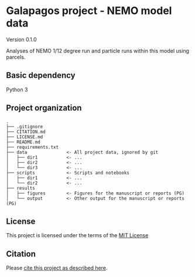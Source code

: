 # Galapagos project - NEMO model data

Version 0.1.0

Analyses of NEMO 1/12 degree run and particle runs within this model using parcels. 

## Basic dependency
Python 3

## Project organization

```
.
├── .gitignore
├── CITATION.md
├── LICENSE.md
├── README.md
├── requirements.txt
├── data               <- All project data, ignored by git
│   ├── dir1           <- ...
│   ├── dir2           <- ...
│   └── dir3           <- ...
├── scripts            <- Scripts and notebooks
│   ├── dir1           <- ...
│   └── dir2           <- ...
├── results
│   ├── figures        <- Figures for the manuscript or reports (PG)
│   └── output         <- Other output for the manuscript or reports (PG)

```


## License

This project is licensed under the terms of the [MIT License](/LICENSE.md)

## Citation

Please [cite this project as described here](/CITATION.md).
